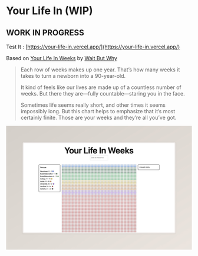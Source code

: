 # Your Life In (WIP)

## WORK IN PROGRESS

Test It : [https://your-life-in.vercel.app/](https://your-life-in.vercel.app/)

Based on [Your Life In Weeks](https://waitbutwhy.com/2014/05/life-weeks.html) by [Wait But Why](https://waitbutwhy.com/)

> Each row of weeks makes up one year. That’s how many weeks it takes to turn a newborn into a 90-year-old.
>
> It kind of feels like our lives are made up of a countless number of weeks. But there they are—fully countable—staring you in the face.
>
> Sometimes life seems really short, and other times it seems impossibly long. But this chart helps to emphasize that it’s most certainly finite. Those are your weeks and they’re all you’ve got.

![alt text](<Your Life In Weeks.jpeg>)
